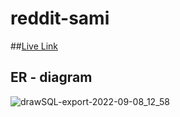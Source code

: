 # reddit-sami

##[Live Link](https://sami-reddit.herokuapp.com/)


## ER - diagram 
![drawSQL-export-2022-09-08_12_58](https://user-images.githubusercontent.com/28482320/189094307-833a8b9a-411e-4ac8-9935-d9c183053dfe.png)
